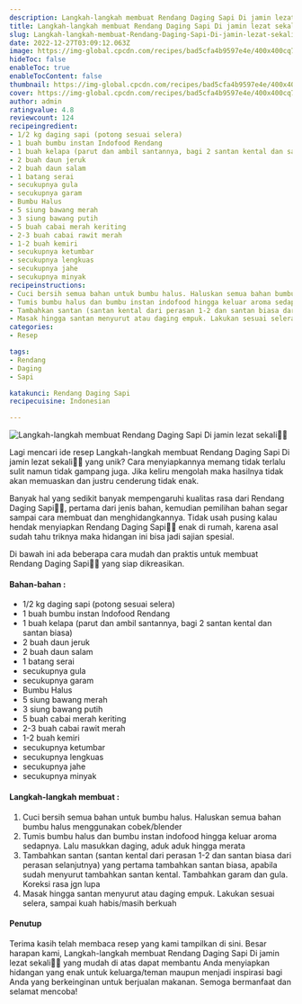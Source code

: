 ```yaml
---
description: Langkah-langkah membuat Rendang Daging Sapi Di jamin lezat sekali"
title: Langkah-langkah membuat Rendang Daging Sapi Di jamin lezat sekali
slug: Langkah-langkah-membuat-Rendang-Daging-Sapi-Di-jamin-lezat-sekali
date: 2022-12-27T03:09:12.063Z
image: https://img-global.cpcdn.com/recipes/bad5cfa4b9597e4e/400x400cq70/photo.jpg
hideToc: false
enableToc: true
enableTocContent: false
thumbnail: https://img-global.cpcdn.com/recipes/bad5cfa4b9597e4e/400x400cq70/photo.jpg
cover: https://img-global.cpcdn.com/recipes/bad5cfa4b9597e4e/400x400cq70/photo.jpg
author: admin
ratingvalue: 4.8
reviewcount: 124
recipeingredient:
- 1/2 kg daging sapi (potong sesuai selera)
- 1 buah bumbu instan Indofood Rendang
- 1 buah kelapa (parut dan ambil santannya, bagi 2 santan kental dan santan biasa)
- 2 buah daun jeruk
- 2 buah daun salam
- 1 batang serai
- secukupnya gula
- secukupnya garam
- Bumbu Halus
- 5 siung bawang merah
- 3 siung bawang putih
- 5 buah cabai merah keriting
- 2-3 buah cabai rawit merah
- 1-2 buah kemiri
- secukupnya ketumbar
- secukupnya lengkuas
- secukupnya jahe
- secukupnya minyak
recipeinstructions:
- Cuci bersih semua bahan untuk bumbu halus. Haluskan semua bahan bumbu halus menggunakan cobek/blender
- Tumis bumbu halus dan bumbu instan indofood hingga keluar aroma sedapnya. Lalu masukkan daging, aduk aduk hingga merata
- Tambahkan santan (santan kental dari perasan 1-2 dan santan biasa dari perasan selanjutnya) yang pertama tambahkan santan biasa, apabila sudah menyurut tambahkan santan kental. Tambahkan garam dan gula. Koreksi rasa jgn lupa
- Masak hingga santan menyurut atau daging empuk. Lakukan sesuai selera, sampai kuah habis/masih berkuah
categories:
- Resep

tags:
- Rendang
- Daging
- Sapi

katakunci: Rendang Daging Sapi
recipecuisine: Indonesian

---
```


![Langkah-langkah membuat Rendang Daging Sapi Di jamin lezat sekali👩‍🍳](https://img-global.cpcdn.com/recipes/bad5cfa4b9597e4e/400x400cq70/photo.jpg)

Lagi mencari ide resep Langkah-langkah membuat Rendang Daging Sapi Di jamin lezat sekali👩‍🍳 yang unik? Cara menyiapkannya memang tidak terlalu sulit namun tidak gampang juga. Jika keliru mengolah maka hasilnya tidak akan memuaskan dan justru cenderung tidak enak.

Banyak hal yang sedikit banyak mempengaruhi kualitas rasa dari Rendang Daging Sapi👩‍🍳, pertama dari jenis bahan, kemudian pemilihan bahan segar sampai cara membuat dan menghidangkannya. Tidak usah pusing kalau hendak menyiapkan Rendang Daging Sapi👩‍🍳 enak di rumah, karena asal sudah tahu triknya maka hidangan ini bisa jadi sajian spesial.

Di bawah ini ada beberapa cara mudah dan praktis untuk membuat Rendang Daging Sapi👩‍🍳 yang siap dikreasikan.

<!--inarticleads1-->

#### Bahan-bahan :

- 1/2 kg daging sapi (potong sesuai selera)
- 1 buah bumbu instan Indofood Rendang
- 1 buah kelapa (parut dan ambil santannya, bagi 2 santan kental dan santan biasa)
- 2 buah daun jeruk
- 2 buah daun salam
- 1 batang serai
- secukupnya gula
- secukupnya garam
- Bumbu Halus
- 5 siung bawang merah
- 3 siung bawang putih
- 5 buah cabai merah keriting
- 2-3 buah cabai rawit merah
- 1-2 buah kemiri
- secukupnya ketumbar
- secukupnya lengkuas
- secukupnya jahe
- secukupnya minyak

<!--inarticleads2-->

#### Langkah-langkah membuat :

1. Cuci bersih semua bahan untuk bumbu halus. Haluskan semua bahan bumbu halus menggunakan cobek/blender
1. Tumis bumbu halus dan bumbu instan indofood hingga keluar aroma sedapnya. Lalu masukkan daging, aduk aduk hingga merata
1. Tambahkan santan (santan kental dari perasan 1-2 dan santan biasa dari perasan selanjutnya) yang pertama tambahkan santan biasa, apabila sudah menyurut tambahkan santan kental. Tambahkan garam dan gula. Koreksi rasa jgn lupa
1. Masak hingga santan menyurut atau daging empuk. Lakukan sesuai selera, sampai kuah habis/masih berkuah

#### Penutup

Terima kasih telah membaca resep yang kami tampilkan di sini. Besar harapan kami, Langkah-langkah membuat Rendang Daging Sapi Di jamin lezat sekali👩‍🍳 yang mudah di atas dapat membantu Anda menyiapkan hidangan yang enak untuk keluarga/teman maupun menjadi inspirasi bagi Anda yang berkeinginan untuk berjualan makanan. Semoga bermanfaat dan selamat mencoba!